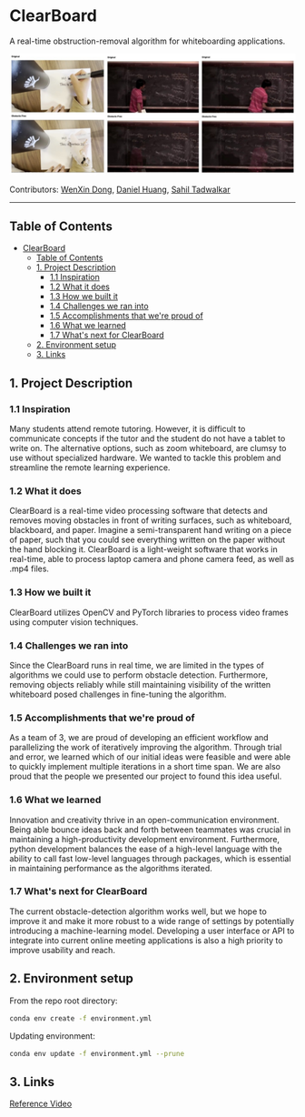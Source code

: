 # ClearBoard

A real-time obstruction-removal algorithm for whiteboarding applications.

![image](images/image.jpg)

Contributors: [WenXin Dong](https://github.com/WenXinDong2018), [Daniel Huang](https://github.com/pi314ever), [Sahil Tadwalkar](https://github.com/stadwalkar)

---

## Table of Contents

<!-- @import "[TOC]" {cmd="toc" depthFrom=1 depthTo=6 orderedList=false} -->

<!-- code_chunk_output -->

- [ClearBoard](#clearboard)
  - [Table of Contents](#table-of-contents)
  - [1. Project Description](#1-project-description)
    - [1.1 Inspiration](#11-inspiration)
    - [1.2 What it does](#12-what-it-does)
    - [1.3 How we built it](#13-how-we-built-it)
    - [1.4 Challenges we ran into](#14-challenges-we-ran-into)
    - [1.5 Accomplishments that we're proud of](#15-accomplishments-that-were-proud-of)
    - [1.6 What we learned](#16-what-we-learned)
    - [1.7 What's next for ClearBoard](#17-whats-next-for-clearboard)
  - [2. Environment setup](#2-environment-setup)
  - [3. Links](#3-links)

<!-- /code_chunk_output -->
## 1. Project Description

### 1.1 Inspiration

Many students attend remote tutoring. However, it is difficult to communicate concepts if the tutor and the student do not have a tablet to write on. The alternative options, such as zoom whiteboard, are clumsy to use without specialized hardware. We wanted to tackle this problem and streamline the remote learning experience.

### 1.2 What it does

ClearBoard is a real-time video processing software that detects and removes moving obstacles in front of writing surfaces, such as whiteboard, blackboard, and paper. Imagine a semi-transparent hand writing on a piece of paper, such that you could see everything written on the paper without the hand blocking it. ClearBoard is a light-weight software that works in real-time, able to process laptop camera and phone camera feed, as well as .mp4 files.

### 1.3 How we built it

ClearBoard utilizes OpenCV and PyTorch libraries to process video frames using computer vision techniques.

### 1.4 Challenges we ran into

Since the ClearBoard runs in real time, we are limited in the types of algorithms we could use to perform obstacle detection. Furthermore, removing objects reliably while still maintaining visibility of the written whiteboard posed challenges in fine-tuning the algorithm.

### 1.5 Accomplishments that we're proud of

As a team of 3, we are proud of developing an efficient workflow and parallelizing the work of iteratively improving the algorithm. Through trial and error, we learned which of our initial ideas were feasible and were able to quickly implement multiple iterations in a short time span. We are also proud that the people we presented our project to found this idea useful.

### 1.6 What we learned

Innovation and creativity thrive in an open-communication environment. Being able bounce ideas back and forth between teammates was crucial in maintaining a high-productivity development environment. Furthermore, python development balances the ease of a high-level language with the ability to call fast low-level languages through packages, which is essential in maintaining performance as the algorithms iterated.

### 1.7 What's next for ClearBoard

The current obstacle-detection algorithm works well, but we hope to improve it and make it more robust to a wide range of settings by potentially introducing a machine-learning model. Developing a user interface or API to integrate into current online meeting applications is also a high priority to improve usability and reach.

## 2. Environment setup

From the repo root directory:

```sh
conda env create -f environment.yml
```

Updating environment:

```sh
conda env update -f environment.yml --prune
```

## 3. Links

[Reference Video](https://www.youtube.com/watch?v=pp06oGD4m00)
